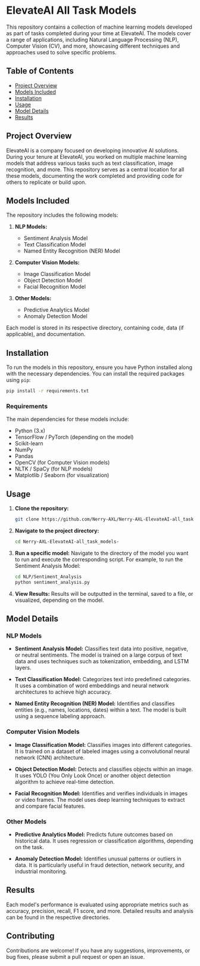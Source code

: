 # ElevateAI All Task Models

This repository contains a collection of machine learning models developed as part of tasks completed during your time at ElevateAI. The models cover a range of applications, including Natural Language Processing (NLP), Computer Vision (CV), and more, showcasing different techniques and approaches used to solve specific problems.

## Table of Contents

- [Project Overview](#project-overview)
- [Models Included](#models-included)
- [Installation](#installation)
- [Usage](#usage)
- [Model Details](#model-details)
- [Results](#results)
## Project Overview

ElevateAI is a company focused on developing innovative AI solutions. During your tenure at ElevateAI, you worked on multiple machine learning models that address various tasks such as text classification, image recognition, and more. This repository serves as a central location for all these models, documenting the work completed and providing code for others to replicate or build upon.

## Models Included

The repository includes the following models:

1. **NLP Models:**
   - Sentiment Analysis Model
   - Text Classification Model
   - Named Entity Recognition (NER) Model

2. **Computer Vision Models:**
   - Image Classification Model
   - Object Detection Model
   - Facial Recognition Model

3. **Other Models:**
   - Predictive Analytics Model
   - Anomaly Detection Model

Each model is stored in its respective directory, containing code, data (if applicable), and documentation.

## Installation

To run the models in this repository, ensure you have Python installed along with the necessary dependencies. You can install the required packages using `pip`:

```bash
pip install -r requirements.txt
```

### Requirements

The main dependencies for these models include:

- Python (3.x)
- TensorFlow / PyTorch (depending on the model)
- Scikit-learn
- NumPy
- Pandas
- OpenCV (for Computer Vision models)
- NLTK / SpaCy (for NLP models)
- Matplotlib / Seaborn (for visualization)

## Usage

1. **Clone the repository:**

    ```bash
    git clone https://github.com/Nerry-AXL/Nerry-AXL-ElevateAI-all_task_models-.git
    ```

2. **Navigate to the project directory:**

    ```bash
    cd Nerry-AXL-ElevateAI-all_task_models-
    ```

3. **Run a specific model:**
   Navigate to the directory of the model you want to run and execute the corresponding script. For example, to run the Sentiment Analysis Model:

    ```bash
    cd NLP/Sentiment_Analysis
    python sentiment_analysis.py
    ```

4. **View Results:**
   Results will be outputted in the terminal, saved to a file, or visualized, depending on the model.

## Model Details

### NLP Models

- **Sentiment Analysis Model:** Classifies text data into positive, negative, or neutral sentiments. The model is trained on a large corpus of text data and uses techniques such as tokenization, embedding, and LSTM layers.

- **Text Classification Model:** Categorizes text into predefined categories. It uses a combination of word embeddings and neural network architectures to achieve high accuracy.

- **Named Entity Recognition (NER) Model:** Identifies and classifies entities (e.g., names, locations, dates) within a text. The model is built using a sequence labeling approach.

### Computer Vision Models

- **Image Classification Model:** Classifies images into different categories. It is trained on a dataset of labeled images using a convolutional neural network (CNN) architecture.

- **Object Detection Model:** Detects and classifies objects within an image. It uses YOLO (You Only Look Once) or another object detection algorithm to achieve real-time detection.

- **Facial Recognition Model:** Identifies and verifies individuals in images or video frames. The model uses deep learning techniques to extract and compare facial features.

### Other Models

- **Predictive Analytics Model:** Predicts future outcomes based on historical data. It uses regression or classification algorithms, depending on the task.

- **Anomaly Detection Model:** Identifies unusual patterns or outliers in data. It is particularly useful in fraud detection, network security, and industrial monitoring.

## Results

Each model's performance is evaluated using appropriate metrics such as accuracy, precision, recall, F1 score, and more. Detailed results and analysis can be found in the respective directories.

## Contributing

Contributions are welcome! If you have any suggestions, improvements, or bug fixes, please submit a pull request or open an issue.
